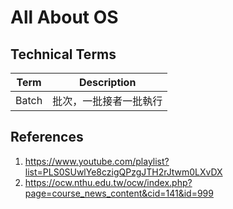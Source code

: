 # All About OS

## Technical Terms

| Term | Description |
| ---- | ----------- |
| Batch | 批次，一批接者一批執行 |

## References

1. https://www.youtube.com/playlist?list=PLS0SUwlYe8czigQPzgJTH2rJtwm0LXvDX
2. https://ocw.nthu.edu.tw/ocw/index.php?page=course_news_content&cid=141&id=999
